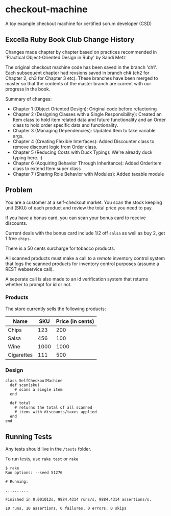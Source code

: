 # checkout-machine
A toy example checkout machine for certified scrum developer (CSD)

## Excella Ruby Book Club Change History

Changes made chapter by chapter based on practices recommended in 'Practical Object-Oriented Design in Ruby' by Sandi Metz

The original checkout machine code has been saved in the branch 'ch1'. Each subsequent chapter had revsions saved in branch ch# (ch2 for Chapter 2, ch3 for Chapter 3 etc). These branches have been merged to master so that the contents of the master branch are current with our progress in the book.

Summary of changes:
* Chapter 1 (Object Oriented Design): Original code before refactoring
* Chapter 2 (Designing Classes with a Single Responsibility): Created an Item class to hold item related data and future functionality and an Order class to hold order specific data and functionality.
* Chapter 3 (Managing Dependencies): Updated Item to take variable args.
* Chapter 4 (Creating Flexible Interfaces): Added Discounter class to remove discount logic from Order class.
* Chapter 5 (Reducing Costs with Duck Typing): We're already duck typing here. :)
* Chapter 6 (Acquiring Behavior Through Inheritance): Added OrderItem class to extend Item super class
* Chapter 7 (Sharing Role Behavior with Modules): Added taxable module

## Problem  

You are a customer at a self-checkout market. You scan the stock keeping unit (SKU) of each product and review the total price you need to pay.

If you have a bonus card, you can scan your bonus card to receive discounts.  

Current deals with the bonus card include 1/2 off `salsa` as well as buy 2, get 1 free `chips`.

There is a 50 cents surcharge for tobacco products.

All scanned products must make a call to a _remote_ inventory control system that logs the scanned products for inventory control purposes (assume a REST webservice call).  

A seperate call is also made to an id verification system that returns whether to prompt for id or not.  

### Products

The store currently sells the following products:

| Name  | SKU  | Price (in cents)    | 
|-------|------|-----------|
| Chips | 123  | 200  |
| Salsa | 456  | 100  |
| Wine  | 1000 | 1000 | 
| Cigarettes | 111 | 500 | 

### Design 
```
class SelfCheckoutMachine
  def scan(sku)
    # scans a single item
  end
  
  def total
    # returns the total of all scanned 
    # items with discounts/taxes applied
  end
end
```
## Running Tests

Any tests should live in the `/tests` folder.  

To run tests, use `rake test` or `rake`
```
$ rake
Run options: --seed 51276

# Running:

..........

Finished in 0.001012s, 9884.4314 runs/s, 9884.4314 assertions/s.

10 runs, 10 assertions, 0 failures, 0 errors, 0 skips
``` 
